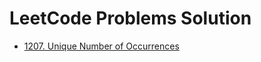 # LeetCode Problems Solution

- [1207. Unique Number of Occurrences](./1207_Unique_Number_of_Occurrences)